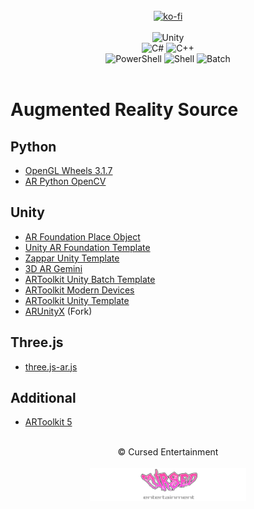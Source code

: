 
  <br>
<div align="center">
  <a href="https://ko-fi.com/cursedentertainment">
    <img src="https://ko-fi.com/img/githubbutton_sm.svg" alt="ko-fi" style="width: 20%;"/>
  </a>
</div>
  <br>
<div align="center"> 
  <img alt="Unity" src="https://img.shields.io/badge/unity%20-%23323330.svg?&style=for-the-badge&logo=unity&logoColor=white"/>     
</div>
<div align="center">
  <img alt="C#" src="https://img.shields.io/badge/C%23-%23323330.svg?&style=for-the-badge&logo=csharp&logoColor=white"/> 
  <img alt="C++" src="https://img.shields.io/badge/C%2B%2B-%23323330.svg?&style=for-the-badge&logo=c%2B%2B&logoColor=white"/>
</div>
<div align="center">
  <img alt="PowerShell" src="https://img.shields.io/badge/PowerShell-%23323330.svg?&style=for-the-badge&logo=powershell&logoColor=white"/>
  <img alt="Shell" src="https://img.shields.io/badge/Shell-%23323330.svg?&style=for-the-badge&logo=gnu-bash&logoColor=white"/>
  <img alt="Batch" src="https://img.shields.io/badge/Batch-%23323330.svg?&style=for-the-badge&logo=windows&logoColor=white"/>
  </div>
<br>

# Augmented Reality Source

## Python
- [OpenGL Wheels 3.1.7](https://github.com/CursedPrograms/OpenGL-Wheels-3.1.7-cp312-Archive)
- [AR Python OpenCV](https://github.com/CursedPrograms/AR-Python-OpenCV)

## Unity
- [AR Foundation Place Object](https://github.com/CursedPrograms/ARFoundation-PlaceObject)
- [Unity AR Foundation Template](https://github.com/CursedPrograms/Unity-ARFoundation-Template)
- [Zappar Unity Template](https://github.com/CursedPrograms/Zappar-Unity-Template)
- [3D AR Gemini](https://github.com/CursedPrograms/3D-AR-Gemini)
- [ARToolkit Unity Batch Template](https://github.com/CursedPrograms/ARToolkit-Unity-Batch-Template)
- [ARToolkit Modern Devices](https://github.com/CursedPrograms/ARToolkit-Modern-Devices)
- [ARToolkit Unity Template](https://github.com/CursedPrograms/ARToolkit-Unity-Template)
- [ARUnityX](https://github.com/CursedPrograms/arunityx) (Fork)

## Three.js
- [three.js-ar.js](https://github.com/CursedPrograms/three.js-ar.js)

## Additional
- [ARToolkit 5](https://github.com/CursedPrograms/artoolkit5)

<br>
<div align="center">
© Cursed Entertainment
</div>
<br>
<div align="center">
<a href="https://cursed-entertainment.itch.io/" target="_blank">
    <img src="https://github.com/CursedPrograms/cursedentertainment/raw/main/images/logos/logo-wide-grey.png"
        alt="CursedEntertainment Logo" style="width:250px;">
</a>
</div>
